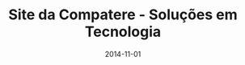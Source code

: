 ---
path: "/projeto/site-compatere.com.br"
category: ["Clientes"]
title: "Site da Compatere - Soluções em Tecnologia"
date: 2014-11-01
online: true
opensource: false
repo: "#"
image: "./compatere.png"
url: "http://www.compatere.com.br"
description: "Website institucional da Compatere Soluções em Tecnologia, desenhado no Photoshop e desenvolvido com o CMS WordPress."
tags: [ "photoshop", "wordpress", "institucional", "bootstrap", "responsive" ]
---